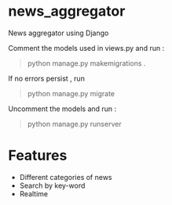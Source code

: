 # news_aggregator
News aggregator using Django 

Comment the models used in views.py and run : 
> python manage.py makemigrations . 

If no errors persist , run 
> python manage.py migrate

Uncomment the models and run : 
> python manage.py runserver 

# Features
- Different categories of news
- Search by key-word
- Realtime 
